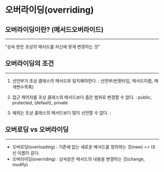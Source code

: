 오버라이딩(overriding)
=========================


오버라이딩이란? (메서드오버라이드)
---------
*****

"상속 받은 조상의 메서드를 자신에 맞게 변경하는 것"


오버라이딩의 조건 
-----------
*****

1. 선언부가 조상 클래스의 메서드와 일치해야한다.
: 선언부(반환타입, 메서드이름, 매개변수목록)

2. 접근 제어자를 조상 클래스의 메서드보다 좁은 범위로 변경할 수 없다.
: public, protected, (default), private

3. 예외는 조상 클래스의 메서드보다 많이 선언할 수 없다.
: 


오버로딩 vs 오버라이딩
--------------
*****

- 오버로딩(overloading) : 기존에 없는 새로운 메서드를 정의하는 것(new) => 대신 이름이 같다.
- 오버라이딩(overriding) : 상속받은 메서드의 내용을 변경하는 것(change, modify)